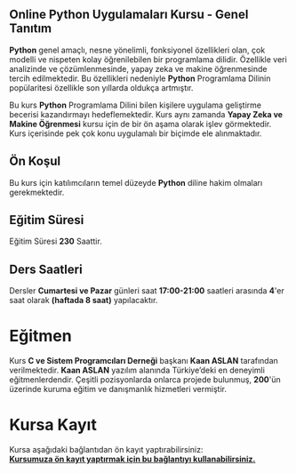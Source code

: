 ## Online Python Uygulamaları Kursu - Genel Tanıtım
<b>Python</b> genel amaçlı, nesne yönelimli, fonksiyonel özellikleri olan, çok modelli ve nispeten kolay öğrenilebilen bir programlama dilidir. Özellikle veri analizinde ve çözümlenmesinde, yapay zeka ve makine öğrenmesinde tercih edilmektedir. Bu özellikleri nedeniyle __Python__ Programlama Dilinin popülaritesi özellikle son yıllarda oldukça artmıştır. 

Bu kurs __Python__ Programlama Dilini bilen kişilere uygulama geliştirme becerisi kazandırmayı hedeflemektedir. Kurs aynı zamanda __Yapay Zeka ve Makine Öğrenmesi__ kursu için de bir ön aşama olarak işlev görmektedir. Kurs içerisinde pek çok konu uygulamalı bir biçimde ele alınmaktadır.

## Ön Koşul
Bu kurs için katılımcıların temel düzeyde __Python__ diline hakim olmaları gerekmektedir. 

## Eğitim Süresi
Eğitim Süresi __230__ Saattir.

## Ders Saatleri
Dersler __Cumartesi ve Pazar__ günleri saat __17:00-21:00__ saatleri arasında __4__'er saat olarak __(haftada 8 saat)__ yapılacaktır.

# Eğitmen
Kurs __C ve Sistem Programcıları Derneği__ başkanı __Kaan ASLAN__ tarafından verilmektedir. __Kaan ASLAN__ yazılım alanında Türkiye’deki en deneyimli eğitmenlerdendir. Çeşitli pozisyonlarda onlarca projede bulunmuş, __200__'ün üzerinde kuruma eğitim ve danışmanlık hizmetleri vermiştir. 

# Kursa Kayıt
Kursa aşağıdaki bağlantıdan ön kayıt yaptırabilirsiniz:<br>
__[Kursumuza ön kayıt yaptırmak için bu bağlantıyı kullanabilirsiniz.]( https://us02web.zoom.us/meeting/register/tZElduqsrz8rEtX7wpGHjGqeNM4Aw0YrQWsE#/registration)__
